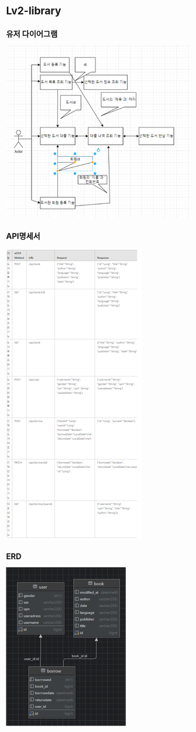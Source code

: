 # Lv2-library
## 유저 다이어그램
![userdiogram.png](/userdiogram.png)

## API명세서
![API.png](/API.png)

## ERD
![ERD.png](/ERD.png)

